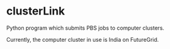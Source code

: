 clusterLink
===========

Python program which submits PBS jobs to computer clusters.

Currently, the computer cluster in use is India on FutureGrid.


